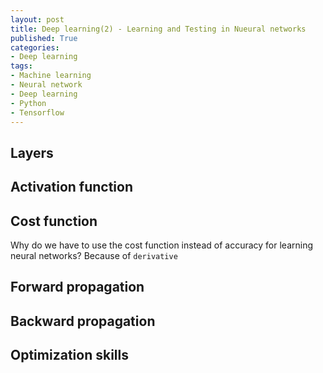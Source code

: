 ```yaml
---
layout: post
title: Deep learning(2) - Learning and Testing in Nueural networks
published: True
categories:
- Deep learning
tags:
- Machine learning
- Neural network
- Deep learning
- Python
- Tensorflow
---
```




<!--more-->



## Layers



## Activation function



## Cost function

Why do we have to use the cost function instead of accuracy for learning neural networks? Because of `derivative` 

## Forward propagation



## Backward propagation



## Optimization skills
